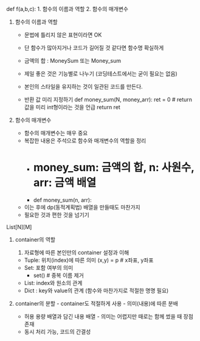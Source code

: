 def f(a,b,c):
    1. 함수의 이름과 역할 
    2. 함수의 매개변수

1. 함수의 이름과 역할
   - 문법에 틀리지 않은 표현이라면 OK
   - 단 함수가 많아지거나 코드가 길어질 것 같다면 함수명 확실하게
    - 금액의 합 : MoneySum 또는 Money_sum
    
   - 제일 좋은 것은 기능별로 나누기 (코딩테스트에서는 굳이 필요는 없음)
   - 본인의 스타일을 유지하는 것이 일관된 코드를 만든다.
   - 반환 값 미리 지정하기
        def money_sum(N, money_arr):
            ret = 0 # return 값을 미리 int형이라는 것을 언급
            return ret

2. 함수의 매개변수
   - 함수의 매개변수는 매우 중요
   - 복잡한 내용은 주석으로 함수와 매개변수의 역할을 정리
     - # money_sum: 금액의 합, n: 사원수, arr: 금액 배열
     - def money_sum(n, arr):
   - 이는 후에 dp(동적계획법) 배열을 만들때도 마찬가지
   - 필요한 것과 편한 것을 넘기기
  
  List[N][M]
  1. container의 역할
     1. 자료형에 따른 본인만의 container 설정과 이해 
      - Tuple: 위치(index)에 따른 의미
        (x,y) = p # x좌표, y좌표
      - Set: 포함 여부의 의미
        - set() # 중복 이름 제거
      - List: index와 원소의 관계
      - Dict : key와 value의 관계
    (함수와 마찬가지로 적절한 명명 필요)

  2. container의 분할
    - container도 적절하게 사용 
    - 의미(내용)에 따른 분배
      - 허용 용량 배열과 담긴 내용 배열 
    - 의미는 어렵지만 때로는 함께 썼을 때 장점 존재
      - 동시 처리 가능, 코드의 간결성

